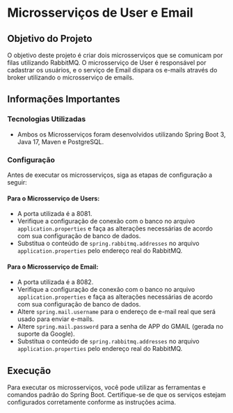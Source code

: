 # Microsserviços de User e Email

## Objetivo do Projeto

O objetivo deste projeto é criar dois microsserviços que se comunicam por filas utilizando RabbitMQ. O microsserviço de User é responsável por cadastrar os usuários, e o serviço de Email dispara os e-mails através do broker utilizando o microsserviço de emails.

## Informações Importantes

### Tecnologias Utilizadas

- Ambos os Microsserviços foram desenvolvidos utilizando Spring Boot 3, Java 17, Maven e PostgreSQL.

### Configuração

Antes de executar os microsserviços, siga as etapas de configuração a seguir:

#### Para o Microsserviço de Users:

- A porta utilizada é a 8081.
- Verifique a configuração de conexão com o banco no arquivo `application.properties` e faça as alterações necessárias de acordo com sua configuração de banco de dados.
- Substitua o conteúdo de `spring.rabbitmq.addresses` no arquivo `application.properties` pelo endereço real do RabbitMQ.

#### Para o Microsserviço de Email:

- A porta utilizada é a 8082.
- Verifique a configuração de conexão com o banco no arquivo `application.properties` e faça as alterações necessárias de acordo com sua configuração de banco de dados.
- Altere `spring.mail.username` para o endereço de e-mail real que será usado para enviar e-mails.
- Altere `spring.mail.password` para a senha de APP do GMAIL (gerada no suporte da Google).
- Substitua o conteúdo de `spring.rabbitmq.addresses` no arquivo `application.properties` pelo endereço real do RabbitMQ.

## Execução

Para executar os microsserviços, você pode utilizar as ferramentas e comandos padrão do Spring Boot. Certifique-se de que os serviços estejam configurados corretamente conforme as instruções acima.
